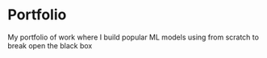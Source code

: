 # Portfolio
My portfolio of work where I build popular ML models using from scratch to break open the black box
